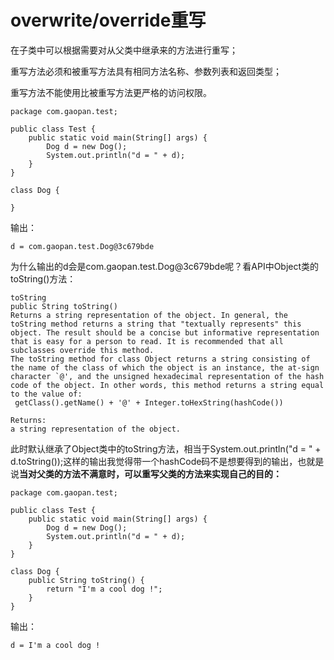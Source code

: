 # overwrite/override重写 #

在子类中可以根据需要对从父类中继承来的方法进行重写；

重写方法必须和被重写方法具有相同方法名称、参数列表和返回类型；

重写方法不能使用比被重写方法更严格的访问权限。

    package com.gaopan.test;
    
    public class Test {
    	public static void main(String[] args) {
    		Dog d = new Dog();
    		System.out.println("d = " + d);		
    	}
    }
    
    class Dog {
    	
    }

输出：

    d = com.gaopan.test.Dog@3c679bde

为什么输出的d会是com.gaopan.test.Dog@3c679bde呢？看API中Object类的toString()方法：

    toString
    public String toString()
    Returns a string representation of the object. In general, the toString method returns a string that "textually represents" this object. The result should be a concise but informative representation that is easy for a person to read. It is recommended that all subclasses override this method. 
    The toString method for class Object returns a string consisting of the name of the class of which the object is an instance, the at-sign character `@', and the unsigned hexadecimal representation of the hash code of the object. In other words, this method returns a string equal to the value of: 
     getClass().getName() + '@' + Integer.toHexString(hashCode())
     
    Returns:
    a string representation of the object.
    
此时默认继承了Object类中的toString方法，相当于System.out.println("d = " + d.toString());这样的输出我觉得带一个hashCode码不是想要得到的输出，也就是说**当对父类的方法不满意时，可以重写父类的方法来实现自己的目的：**

    package com.gaopan.test;
    
    public class Test {
    	public static void main(String[] args) {
    		Dog d = new Dog();
    		System.out.println("d = " + d);		
    	}
    }
    
    class Dog {
    	public String toString() {
    		return "I'm a cool dog !";
    	}
    }

输出：
    
    d = I'm a cool dog !